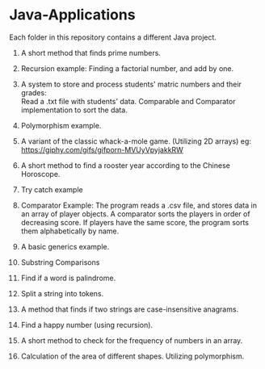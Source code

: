 # Java-Applications

Each folder in this repository contains a different Java project.

1. A short method that finds prime numbers. 

2. Recursion example: Finding a factorial number, and add by one.

3. A system to store and process students' matric numbers and their grades:  
   Read a .txt file with students' data. 
   Comparable and Comparator implementation to sort the data.

4. Polymorphism example.

5. A variant of the classic whack-a-mole game. (Utilizing 2D arrays) eg: https://giphy.com/gifs/gifporn-MVUyVpyjakkRW

6. A short method to find a rooster year according to the Chinese Horoscope.

7. Try catch example

8. Comparator Example: The program reads a .csv file, and
   stores data in an array of player objects. A comparator sorts the players
   in order of decreasing score. If players have the same score, 
   the program sorts them alphabetically by name.
   
9. A basic generics example.

10. Substring Comparisons

11. Find if a word is palindrome. 

12. Split a string into tokens.

13. A method that finds if two strings  are case-insensitive anagrams.

14. Find a happy number (using recursion).

15. A short method to check for the frequency of numbers in an array.

16. Calculation of the area of different shapes. Utilizing polymorphism.

